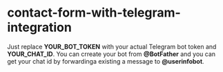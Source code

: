 # contact-form-with-telegram-integration

Just replace **YOUR_BOT_TOKEN** with your actual Telegram bot token and **YOUR_CHAT_ID**. You can crreate your bot from **@BotFather** and you can get your chat id by forwardinga existing a message to **@userinfobot**.
